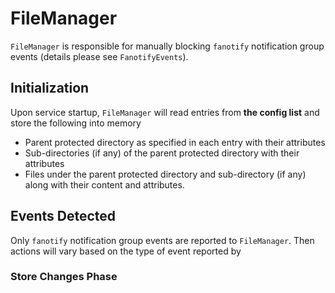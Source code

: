 # FileManager

`FileManager` is responsible for manually blocking `fanotify` notification group events (details please see `FanotifyEvents`). 

## Initialization

Upon service startup, `FileManager` will read entries from <b>the config list</b> and store the following into memory
- Parent protected directory as specified in each entry with their attributes
- Sub-directories (if any) of the parent protected directory with their attributes
- Files under the parent protected directory and sub-directory (if any) along with their content and attributes.

## Events Detected

Only `fanotify` notification group events are reported to `FileManager`. Then actions will vary based on the type of event reported by

### Store Changes Phase

